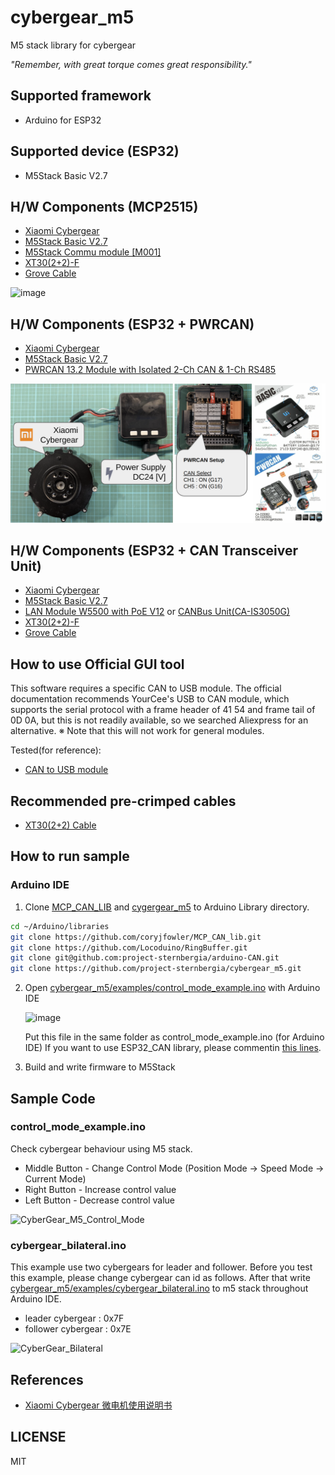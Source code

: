 # cybergear_m5

M5 stack library for cybergear

*"Remember, with great torque comes great responsibility."*

## Supported framework

* Arduino for ESP32

## Supported device (ESP32)

* M5Stack Basic V2.7

## H/W Components (MCP2515)

* [Xiaomi Cybergear](https://www.mi.com/cyber-gear)
* [M5Stack Basic V2.7](https://shop.m5stack.com/collections/m5-controllers/products/esp32-basic-core-lot-development-kit-v2-7)
* [M5Stack Commu module \[M001\]](https://shop.m5stack.com/products/commu-module)
* [XT30(2+2)-F](https://www.china-amass.com/product/contain/1Yf5h7G4u1927079)
* [Grove Cable](https://www.seeedstudio.com/Grove-Universal-4-Pin-Buckled-20cm-Cable-5-PCs-pack.html)

![image](https://github.com/project-sternbergia/cybergear_m5/assets/147309062/c36d82cf-e91a-45da-ac53-a79e8d8fc730)

## H/W Components (ESP32 + PWRCAN)

* [Xiaomi Cybergear](https://www.mi.com/cyber-gear)
* [M5Stack Basic V2.7](https://shop.m5stack.com/collections/m5-controllers/products/esp32-basic-core-lot-development-kit-v2-7)
* [PWRCAN 13.2 Module with Isolated 2-Ch CAN & 1-Ch RS485](https://shop.m5stack.com/products/pwrcan-13-2-module-with-isolated-2-ch-can-1-ch-rs485)

![image](docs/img/cybergear_m5_pwrcan.png)

## H/W Components (ESP32 + CAN Transceiver Unit)

* [Xiaomi Cybergear](https://www.mi.com/cyber-gear)
* [M5Stack Basic V2.7](https://shop.m5stack.com/collections/m5-controllers/products/esp32-basic-core-lot-development-kit-v2-7)
* [LAN Module W5500 with PoE V12](https://shop.m5stack.com/products/lan-module-w5500-with-poe-v12) or [CANBus Unit(CA-IS3050G)](https://shop.m5stack.com/products/canbus-unitca-is3050g)
* [XT30(2+2)-F](https://www.china-amass.com/product/contain/1Yf5h7G4u1927079)
* [Grove Cable](https://www.seeedstudio.com/Grove-Universal-4-Pin-Buckled-20cm-Cable-5-PCs-pack.html)

## How to use Official GUI tool

This software requires a specific CAN to USB module.
The official documentation recommends YourCee's USB to CAN module, which supports the serial protocol with a frame header of 41 54 and frame tail of 0D 0A, but this is not readily available, so we searched Aliexpress for an alternative.
※ Note that this will not work for general modules.

Tested(for reference):
* [CAN to USB module](https://ja.aliexpress.com/item/1005004296661528.html)

## Recommended pre-crimped cables

* [XT30(2+2) Cable](https://ja.aliexpress.com/item/1005006046478152.html)

## How to run sample

### Arduino IDE

1. Clone [MCP_CAN_LIB](https://github.com/coryjfowler/MCP_CAN_lib) and [cygergear_m5](https://github.com/project-sternbergia/cybergear_m5) to Arduino Library directory.

```bash
cd ~/Arduino/libraries
git clone https://github.com/coryjfowler/MCP_CAN_lib.git
git clone https://github.com/Locoduino/RingBuffer.git
git clone git@github.com:project-sternbergia/arduino-CAN.git
git clone https://github.com/project-sternbergia/cybergear_m5.git
```

2. Open [cybergear_m5/examples/control_mode_example.ino](https://github.com/project-sternbergia/cybergear_m5/blob/main/examples/control_mode_example.ino) with Arduino IDE

    ![image](https://github.com/project-sternbergia/cybergear_m5/assets/147309062/8a4edd90-241c-4683-a13d-4a26685e8251)

    Put this file in the same folder as control_mode_example.ino (for Arduino IDE)
    If you want to use ESP32_CAN library, please commentin [this lines](https://github.com/project-sternbergia/cybergear_m5/blob/bca92165be36318d6ae63f8e38ba0b4d76887dc3/examples/control_mode_example/control_mode_example.ino#L6-L7).

4. Build and write firmware to M5Stack

## Sample Code

### control_mode_example.ino

Check cybergear behaviour using M5 stack.

* Middle Button - Change Control Mode (Position Mode -> Speed Mode -> Current Mode)
* Right Button  - Increase control value
* Left Button  - Decrease control value

![CyberGear_M5_Control_Mode](docs/img/cybergear_m5_sample_control_mode.gif)

### cybergear_bilateral.ino

This example use two cybergears for leader and follower.
Before you test this example, please change cybergear can id as follows.
After that write [cybergear_m5/examples/cybergear_bilateral.ino](https://github.com/project-sternbergia/cybergear_m5/blob/main/examples/cybergear_bilateral.ino) to m5 stack throughout Arduino IDE.

* leader cybergear : 0x7F
* follower cybergear : 0x7E

![CyberGear_Bilateral](docs/img/cybergear_bilateral.gif)

## References

* [Xiaomi Cybergear 微电机使用说明书](https://web.vip.miui.com/page/info/mio/mio/detail?postId=40233100)

## LICENSE

MIT

